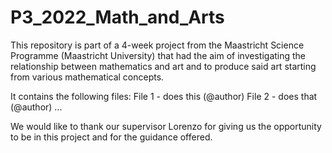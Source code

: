 # P3_2022_Math_and_Arts
This repository is part of a 4-week project from the Maastricht Science Programme (Maastricht University) that had the aim of investigating the relationship between mathematics and art and to produce said art starting from various mathematical concepts.

It contains the following files:
File 1 - does this (@author)
File 2 - does that (@author)
...

We would like to thank our supervisor Lorenzo for giving us the opportunity to be in this project and for the guidance offered.

